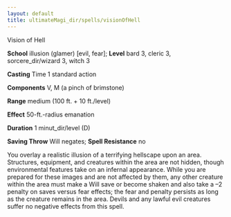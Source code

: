 ```yaml
---
layout: default
title: ultimateMagi_dir/spells/visionOfHell
---
```

Vision of Hell

**School** illusion (glamer) [evil, fear]; **Level** bard 3, cleric 3, sorcere_dir/wizard 3, witch 3

**Casting** Time 1 standard action

**Components** V, M (a pinch of brimstone)

**Range** medium (100 ft. + 10 ft./level)

**Effect** 50-ft.-radius emanation

**Duration** 1 minut_dir/level (D)

**Saving Throw** Will negates; **Spell Resistance** no

You overlay a realistic illusion of a terrifying hellscape upon an area. Structures, equipment, and creatures within the area are not hidden, though environmental features take on an infernal appearance. While you are prepared for these images and are not affected by them, any other creature within the area must make a Will save or become shaken and also take a –2 penalty on saves versus fear effects; the fear and penalty persists as long as the creature remains in the area. Devils and any lawful evil creatures suffer no negative effects from this spell.

